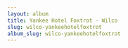 ```yaml
---
layout: album
title: Yankee Hotel Foxtrot - Wilco
slug: wilco-yankeehotelfoxtrot
album_slug: wilco-yankeehotelfoxtrot
---
```

